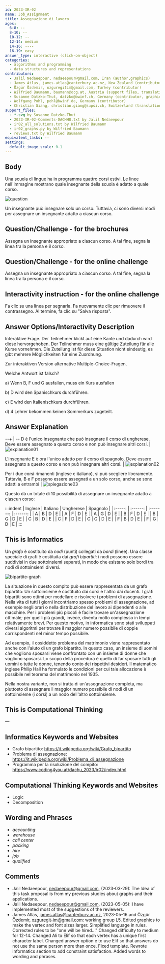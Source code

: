```yaml
---
id: 2023-IR-02
name: Job_Assignment
title: Assegnazione di lavoro 
ages:
  6-8: --
  8-10: --
  10-12: --
  12-14: medium
  14-16: ----
  16-19: easy
answer_type: interactive (click-on-object)
categories:
  - algorithms and programming
  - data structures and representations
contributors:
  - Jalil Nedaeepour, nedaeepour@gmail.com, Iran (author,graphics)
  - James Atlas, james.atlas@canterbury.ac.nz, New Zealand (contributor)
  - Özgür Özdemir, ozguregitim@gmail.com, Turkey (contributor)
  - Wilfried Baumann, baumann@ocg.at, Austria (support files, translation from English into German)
  - Susanne Datzko-Thut, datzko@bwinf.ch, Germany (contributor, graphics)
  - Wolfgang Pohl, pohl@bwinf.de, Germany (contributor)
  - Christian Giang, christian.giang@supsi.ch, Switzerland (translation from German into Italian)
support_files:
  - *.svg by Susanne Datzko-Thut
  - 2023-IR-02-Comments-DACHHU.txt by Jalil Nedaeepour
  - ir02_all_solutions.txt by Wilfried Baumann
  - ir02_graphs.py by Wilfried Baumann
  - reviews.txt by Wilfried Baumann
equivalent_tasks: --
settings:
  default_image_scale: 0.1
---
```


## Body

Una scuola di lingue ha in programma quattro corsi estivi.
Le linee nell'immagine mostrano quale insegnante della scuola è adatto a quale corso.

![question](graphics/2023-IR-02-taskbody.svg "Corsi di lingua e insegnanti (450px)") 
 
Un insegnante può insegnare solo un corso.
Tuttavia, ci sono diversi modi per assegnare un insegnante adatto a ciascun corso.

## Question/Challenge - for the brochures

Assegna un insegnante appropriato a ciascun corso.
A tal fine, segna la linea tra la persona e il corso.

## Question/Challenge - for the online challenge

Assegna un insegnante appropriato a ciascun corso.
A tal fine, segna la linea tra la persona e il corso.

## Interactivity instruction - for the online challenge

Fa clic su una linea per segnarla. Fa nuovamente clic per rimuovere il contrassegno. Al termine, fa clic su "Salva risposta".

## Answer Options/Interactivity Description

Interaktive Frage. Der Teilnehmer klickt auf eine Kante und dadurch wird diese hervorgehoben. Der Teilnehmer muss eine gültige Zuteilung für alle Kurse vornehmen. Die Zuteilung ist für diese Situation nicht eindeutig, es gibt mehrere Möglichkeiten für eine Zuordnung.

Zur interaktiven Version alternative Multiple-Choice-Fragen.

Welche Antwort ist falsch?

a) Wenn B, F und G ausfallen, muss ein Kurs ausfallen

b) D wird den Spanischkurs durchführen.

c) E wird den Italienischkurs durchführen.

d) 4 Lehrer bekommen keinen Sommerkurs zugeteilt.

## Answer Explanation
--+ | --
D è l'unico insegnante che può insegnare il corso di ungherese. Deve essere assegnato a questo corso e non può insegnare altri corsi. | ![explanation01](graphics/-ita/2023-IR-02-explanation01-compatible-ita.svg)

L'insegnante E è ora l'unico adatto per il corso di spagnolo. Deve essere assegnato a questo corso e non può insegnare altri corsi. | ![explanation02](graphics/-ita/2023-IR-02-explanation02-compatible-ita.svg)

Per i due corsi rimanenti (inglese e italiano), si può scegliere liberamente. Tuttavia, B e F possono essere assegnati a un solo corso, anche se sono adatti a entrambi | ![spiegazione03](graphics/-ita/2023-IR-02-explanation03-compatible-ita.svg)

Questo dà un totale di 10 possibilità di assegnare un insegnante adatto a ciascun corso:

:::indent
| Inglese | Italiano | Ungherese | Spagnolo |
| :-----: | :------: | :-------: | :------: |
|    A    |    B     |     D     |    E     |
|    A    |    F     |     D     |    E     |
|    A    |    G     |     D     |    E     |
|    B    |    F     |     D     |    E     |
|    B    |    G     |     D     |    E     |
|    C    |    B     |     D     |    E     |
|    C    |    F     |     D     |    E     |
|    C    |    G     |     D     |    E     |
|    F    |    B     |     D     |    E     |
|    F    |    G     |     D     |    E     |
:::

## This is Informatics

Un _grafo_ è costituito da _nodi_ (punti) collegati da _bordi_ (linee). Una classe speciale di grafi è costituita dai _grafi bipartiti_: i nodi possono essere suddivisi in due sottoinsiemi separati, in modo che esistano solo bordi tra nodi di sottoinsiemi diversi.

![bipartite-graph](graphics/2023-IR-02-itsinformatics.svg "Grafo bipartito") 
 
La situazione in questo compito può essere rappresentata da un grafo bipartito: Un sottoinsieme è costituito dai corsi e l'altro dai docenti. I grafi bipartiti sono ottimi per modellare e risolvere i problemi di assegnazione. Nella vita di tutti i giorni incontriamo spesso problemi di assegnazione, ad esempio negli orari o nella distribuzione del lavoro ai dipendenti o alle macchine. Per i problemi più piccoli è facile trovare un'assegnazione ottimale; per quelli più grandi, invece, diventa molto complesso in tempi relativamente brevi. Per questo motivo, in informatica sono stati sviluppati diversi algoritmi per trovare il maggior numero possibile di coppie corrispondenti nel minor tempo possibile.

Ad esempio, il cosiddetto problema del matrimonio viene rappresentato anche con l'aiuto di un grafo bipartito. In questo caso, un insieme di uomini che vogliono sposarsi viene confrontato con un insieme di donne che vogliono sposarsi. Lo scopo della procedura è quello di far sposare tutti gli uomini o tutte le donne, tenendo conto dei rispettivi desideri. Il matematico inglese Philip Hall ha formulato le condizioni per cui tale allocazione è possibile nel teorema del matrimonio nel 1935.

Nella nostra variante, non si tratta di un'assegnazione completa, ma piuttosto di assegnare il maggior numero possibile di nodi di un sottoinsieme (i corsi) a un nodo dell'altro sottoinsieme.

## This is Computational Thinking

—

## Informatics Keywords and Websites

- Grafo bipartito: https://it.wikipedia.org/wiki/Grafo_bipartito
- Problema di assegnazione: https://it.wikipedia.org/wiki/Problema_di_assegnazione
- Programma per la risoluzione del compito: https://www.coding4you.at/dachu_2023/ir02/index.html

## Computational Thinking Keywords and Websites

- Logic
- Decomposition

## Wording and Phrases

- _accounting_
- _warehouse_
- _call center_
- _packing_
- _hire_
- _job_ 
- _qualified_

## Comments

- Jalil Nedaeepour, nedaeepour@gmail.com, (2023-03-29): The Idea of this task proposal is from my previous studies about graphs and their applications.
- Jalil Nedaeepour, nedaeepour@gmail.com, (2023-05-05): I have implemented most of the suggestions of the reviewers.
- James Atlas, james.atlas@canterbury.ac.nz, 2023-05-16 and Özgür Özdemir, ozguregit-im@gmail.com: working group L5. Edited graphics to make the vertex and font sizes larger. Simplified language in rules. Corrected rules to be "one will be hired…" Changed difficulty to medium for 12-14. Changed Ali to Elif so that each vertex has a unique first character label. Changed answer option e to use Elif so that answers do not use the same person more than once. Fixed template. Rewrote informatics section to add constraint satisfaction. Added words to wording and phrases.

